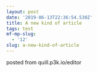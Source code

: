 ```yaml
---
layout: post
date: '2019-06-13T22:36:54.530Z'
title: A new kind of article
tags: test
mf-mp-slug:
  - '12'
slug: a-new-kind-of-article
---
```

posted from quill.p3k.io/editor
